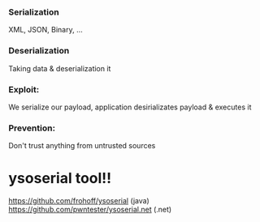 ### Serialization
XML, JSON, Binary, …

### Deserialization
Taking data & deserialization it

### Exploit:
We serialize our payload, application desirializates payload & executes it

### Prevention:
Don't trust anything from untrusted sources

# ysoserial tool!!
https://github.com/frohoff/ysoserial (java)
https://github.com/pwntester/ysoserial.net (.net)